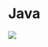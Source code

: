 <h1>Java</h1>

<img src="https://img1.daumcdn.net/thumb/R1280x0/?scode=mtistory2&fname=https%3A%2F%2Fblog.kakaocdn.net%2Fdn%2F92trm%2FbtsDJS3nbNM%2FV6jcFQTJwJ8zyKdWVpUAV0%2Fimg.png">
